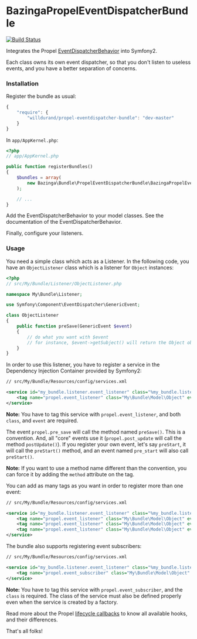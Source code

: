 BazingaPropelEventDispatcherBundle
==================================

[![Build Status](https://secure.travis-ci.org/willdurand/BazingaPropelEventDispatcherBundle.png?branch=master)](http://travis-ci.org/willdurand/BazingaPropelEventDispatcherBundle)

Integrates the Propel
[EventDispatcherBehavior](https://github.com/willdurand/EventDispatcherBehavior)
into Symfony2.

Each class owns its own event dispatcher, so that you don't listen to useless
events, and you have a better separation of concerns.


### Installation

Register the bundle as usual:

```js
{
    "require": {
        "willdurand/propel-eventdispatcher-bundle": "dev-master"
    }
}
```

In `app/AppKernel.php`:

```php
<?php
// app/AppKernel.php

public function registerBundles()
{
    $bundles = array(
        new Bazinga\Bundle\PropelEventDispatcherBundle\BazingaPropelEventDispatcherBundle(),
    );

    // ...
}
```

Add the EventDispatcherBehavior to your model classes. See the documentation of
the EventDispatcherBehavior.

Finally, configure your listeners.


### Usage

You need a simple class which acts as a Listener. In the following code, you
have an `ObjectListener` class which is a listener for `Object` instances:

```php
<?php
// src/My/Bundle/Listener/ObjectListener.php

namespace My\Bundle\Listener;

use Symfony\Component\EventDispatcher\GenericEvent;

class ObjectListener
{
    public function preSave(GenericEvent $event)
    {
        // do what you want with $event
        // for instance, $event->getSubject() will return the Object object
    }
}
```

In order to use this listener, you have to register a service in the Dependency
Injection Container provided by Symfony2:

```xml
// src/My/Bundle/Resources/config/services.xml

<service id="my_bundle.listener.event_listener" class="%my_bundle.listener.event_listener.class%">
    <tag name="propel.event_listener" class="My\Bundle\Model\Object" event="propel.pre_save" />
</service>
```

**Note:** You have to tag this service with `propel.event_listener`, and both
`class`, and `event` are required.

The event `propel.pre_save` will call the method named `preSave()`. This is a
convention. And, all "core" events use it (`propel.post_update` will call the
method `postUpdate()`).
If you register your own event, let's say `preStart`, it will call the
`preStart()` method, and an event named `pre_start` will also call `preStart()`.

**Note:** If you want to use a method name different than the convention, you
can force it by adding the `method` attribute on the tag.

You can add as many tags as you want in order to register more than one event:

```xml
// src/My/Bundle/Resources/config/services.xml

<service id="my_bundle.listener.event_listener" class="%my_bundle.listener.event_listener.class%">
    <tag name="propel.event_listener" class="My\Bundle\Model\Object" event="propel.pre_save" />
    <tag name="propel.event_listener" class="My\Bundle\Model\Object" event="propel.post_save" />
    <tag name="propel.event_listener" class="My\Bundle\Model\Object" event="propel.post_save" method="latePostSave" priority="-10" />
</service>
```

The bundle also supports registering event subscribers:

```xml
// src/My/Bundle/Resources/config/services.xml

<service id="my_bundle.listener.event_listener" class="%my_bundle.listener.event_listener.class%">
    <tag name="propel.event_subscriber" class="My\Bundle\Model\Object" />
</service>
```

**Note:** You have to tag this service with `propel.event_subscriber`, and the
`class` is required. The class of the service must also be defined properly
even when the service is created by a factory.

Read more about the Propel [lifecycle
callbacks](http://www.propelorm.org/cookbook/symfony2/symfony2-and-propel-in-real-life.html#lifecycle_callbacks)
to know all available hooks, and their differences.

That's all folks!
